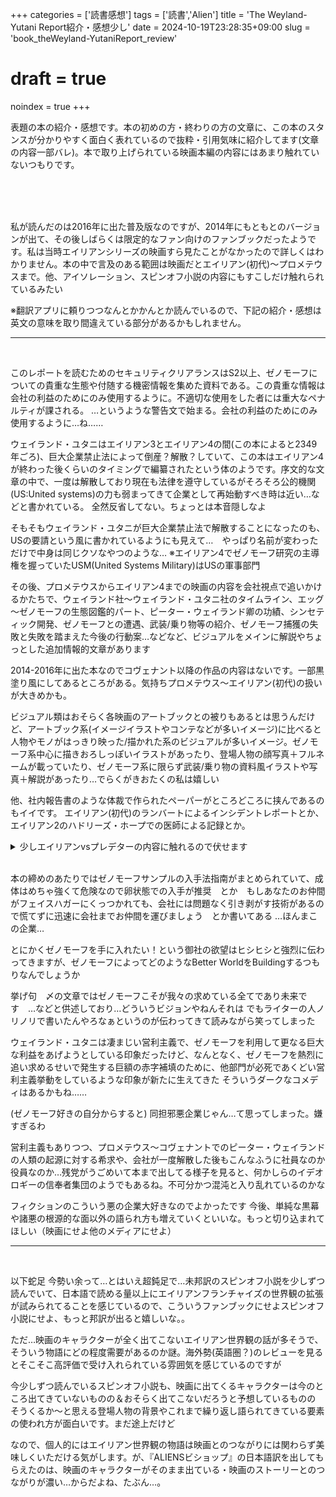 +++
categories = ['読書感想']
tags = ['読書','Alien']
title = 'The Weyland-Yutani Report紹介・感想少し'
date = 2024-10-19T23:28:35+09:00
slug = 'book_theWeyland-YutaniReport_review'
# draft = true
noindex = true
+++

表題の本の紹介・感想です。本の初めの方・終わりの方の文章に、この本のスタンスが分かりやすく面白く表れているので抜粋・引用気味に紹介してます(文章の内容一部バレ)。本で取り上げられている映画本編の内容にはあまり触れていないつもりです。
<!--more-->
<br>
<br>
<br>
 
私が読んだのは2016年に出た普及版なのですが、2014年にもともとのバージョンが出て、その後しばらくは限定的なファン向けのファンブックだったようです。私は当時エイリアンシリーズの映画すら見たことがなかったので詳しくはわかりません。本の中で言及のある範囲は映画だとエイリアン(初代)〜プロメテウスまで。他、アイソレーション、スピンオフ小説の内容にもすこしだけ触れられているみたい
<br>

※翻訳アプリに頼りつつなんとかかんとか読んでいるので、下記の紹介・感想は英文の意味を取り間違えている部分があるかもしれません。
<br>

***

<br>

このレポートを読むためのセキュリティクリアランスはS2以上、ゼノモーフについての貴重な生態や付随する機密情報を集めた資料である。この貴重な情報は会社の利益のためにのみ使用するように。不適切な使用をした者には重大なペナルティが課される。
…というような警告文で始まる。会社の利益のためにのみ使用するように…ね……
<br>

ウェイランド・ユタニはエイリアン3とエイリアン4の間(この本によると2349年ごろ)、巨大企業禁止法によって倒産？解散？していて、この本はエイリアン4が終わった後くらいのタイミングで編纂されたという体のようです。序文的な文章の中で、一度は解散しており現在も法律を遵守しているがそろそろ公的機関(US:United systems)の力も弱まってきて企業として再始動すべき時は近い…などと書かれている。
全然反省してない。ちょっとは本音隠しなよ
<br>

そもそもウェイランド・ユタニが巨大企業禁止法で解散することになったのも、USの要請という風に書かれているようにも見えて…　やっぱり名前が変わっただけで中身は同じクソなやつのような…
※エイリアン4でゼノモーフ研究の主導権を握っていたUSM(United Systems Military)はUSの軍事部門
<br>

その後、プロメテウスからエイリアン4までの映画の内容を会社視点で追いかけるかたちで、ウェイランド社〜ウェイランド・ユタニ社のタイムライン、エッグ～ゼノモーフの生態図鑑的パート、ピーター・ウェイランド卿の功績、シンセティック開発、ゼノモーフとの遭遇、武装/乗り物等の紹介、ゼノモーフ捕獲の失敗と失敗を踏まえた今後の行動案…などなど、ビジュアルをメインに解説やちょっとした追加情報的文章があります
<br>

2014-2016年に出た本なのでコヴェナント以降の作品の内容はないです。一部黒塗り風にしてあるところがある。気持ちプロメテウス～エイリアン(初代)の扱いが大きめかも。
<br>

ビジュアル類はおそらく各映画のアートブックとの被りもあるとは思うんだけど、アートブック系(イメージイラストやコンテなどが多いイメージ)に比べると人物やモノがはっきり映った/描かれた系のビジュアルが多いイメージ。ゼノモーフ系中心に描きおろしっぽいイラストがあったり、登場人物の顔写真＋フルネームが載っていたり、ゼノモーフ系に限らず武装/乗り物の資料風イラストや写真＋解説があったり…でらくがきおたくの私は嬉しい
<br>

他、社内報告書のような体裁で作られたペーパーがところどころに挟んであるのもイイです。
エイリアン(初代)のランバートによるインシデントレポートとか、エイリアン2のハドリーズ・ホープでの医師による記録とか。
<br>


<details>
  <summary>少しエイリアンvsプレデターの内容に触れるので伏せます</summary>
    ウェイランド・ユタニのタイムラインがプロメテウスから始まっているので、エイリアンvsプレデターに出てくるウェイランド・インダストリーはパラレル世界的な扱いなんかなー……と思ってページをめくっていくと、最後のあたりでエイリアンvsプレデター的な方向性(？)のエイリアン外骨格利用武装みたいなアイディアイラストレーションが出てきて椅子からずり落ちました<br>
    レックスが身に着けてたようなやつの発展版みたいな。なんというか…この本の芸風でお出しされると妙な可笑しさがある…
</details>
<br>

本の締めのあたりではゼノモーフサンプルの入手法指南がまとめられていて、成体はめちゃ強くて危険なので卵状態での入手が推奨　とか　もしあなたのお仲間がフェイスハガーにくっつかれても、会社には問題なく引き剥がす技術があるので慌てずに迅速に会社までお仲間を運びましょう　とか書いてある
…ほんまこの企業…
<br>

とにかくゼノモーフを手に入れたい！という御社の欲望はヒシヒシと強烈に伝わってきますが、ゼノモーフによってどのようなBetter WorldをBuildingするつもりなんでしょうか
<br>

挙げ句　〆の文章ではゼノモーフこそが我々の求めている全てであり未来です　…などと供述しており…どういうビジョンやねんそれは
でもライターの人ノリノリで書いたんやろなぁというのが伝わってきて読みながら笑ってしまった
<br>

ウェイランド・ユタニは凄まじい営利主義で、ゼノモーフを利用して更なる巨大な利益をあげようとしている印象だったけど、なんとなく、ゼノモーフを熱烈に追い求めるせいで発生する巨額の赤字補填のために、他部門が必死であくどい営利主義挙動をしているような印象が新たに生えてきた
そういうダークなコメディはあるかもね……
<br>

(ゼノモーフ好きの自分からすると) 同担邪悪企業じゃん…て思ってしまった。嫌すぎるわ
<br>

営利主義もありつつ、プロメテウス～コヴェナントでのピーター・ウェイランドの人類の起源に対する希求や、会社が一度解散した後もこんなふうに社員なのか役員なのか…残党がうごめいて本まで出してる様子を見ると、何かしらのイデオロギーの信奉者集団のようでもあるね。不可分かつ混沌と入り乱れているのかな
<br>

フィクションのこういう悪の企業大好きなのでよかったです
今後、単純な黒幕や諸悪の根源的な面以外の語られ方も増えていくといいな。もっと切り込まれてほしい（映画にせよ他のメディアにせよ）
<br>

***

<br>

以下蛇足
今勢い余って…とはいえ超鈍足で…未邦訳のスピンオフ小説を少しずつ読んでいて、日本語で読める量以上にエイリアンフランチャイズの世界観の拡張が試みられてることを感じているので、こういうファンブックにせよスピンオフ小説にせよ、もっと邦訳が出ると嬉しいな。。
<br>

ただ…映画のキャラクターが全く出てこないエイリアン世界観の話が多そうで、そういう物語にどの程度需要があるのか謎。海外勢(英語圏？)のレビューを見るとそこそこ高評価で受け入れられている雰囲気を感じているのですが
<br>

今少しずつ読んでいるスピンオフ小説も、映画に出てくるキャラクターは今のところ出てきていないものの＆おそらく出てこないだろうと予想しているものの　そうくるか～と思える登場人物の背景やこれまで繰り返し語られてきている要素の使われ方が面白いです。まだ途上だけど
<br>

なので、個人的にはエイリアン世界観の物語は映画とのつながりには関わらず美味しくいただける気がします。が、『ALIENSビショップ』の日本語訳を出してもらえたのは、映画のキャラクターがそのまま出ている・映画のストーリーとのつながりが濃い…からだよね、たぶん…。
<br>

